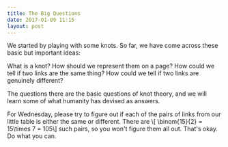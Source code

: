 ```yaml
---
title: The Big Questions
date: 2017-01-09 11:15
layout: post
---
```


We started by playing with some knots. So far, we have come across these basic
but important ideas:

What is a knot? How should we represent them on a page?
How could we tell if two links are the same thing?
How could we tell if two links are genuinely different?

The questions there are the basic questions of knot theory, and we will learn
some of what humanity has devised as answers.

For Wednesday, please try to figure out if each of the pairs of links from our
little table is either the same or different. There are
\\[ \binom{15}{2} = 15\times 7 = 105\\]
such pairs, so you won't figure them all out. That's okay. Do what you can.
